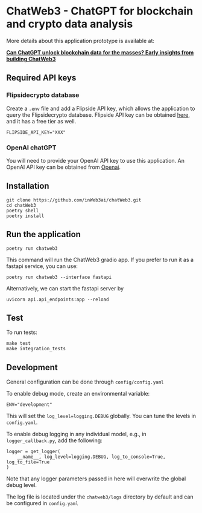 # ChatWeb3 - ChatGPT for blockchain and crypto data analysis

More details about this application prototype is available at: 

**[Can ChatGPT unlock blockchain data for the masses? Early insights from building ChatWeb3](https://www.inweb3.com/chatcrypto-chatgpt-for-blockchain-data/)**

## Required API keys

### Flipsidecrypto database

Create a `.env` file and add a Flipside API key, which allows the application to query the Flipsidecrypto database. Flipside API key can be obtained [here](https://flipsidecrypto.xyz/account/api-keys), and it has a free tier as well.

```
FLIPSIDE_API_KEY="XXX"
```

### OpenAI chatGPT

You will need to provide your OpenAI API key to use this application. An OpenAI API key can be obtained from [Openai](https://platform.openai.com/account/api-keys). 

## Installation

```
git clone https://github.com/inWeb3ai/chatWeb3.git
cd chatWeb3
poetry shell
poetry install
```

## Run the application

```
poetry run chatweb3
```

This command will run the ChatWeb3 gradio app. If you prefer to run it as a fastapi service, you can use:

```
poetry run chatweb3 --interface fastapi
```

Alternatively, we can start the fastapi server by

```
uvicorn api.api_endpoints:app --reload
```

## Test

To run tests:

```
make test
make integration_tests
```

## Development

General configuration can be done through `config/config.yaml`

To enable debug mode, create an environmental variable:

 ```
 ENV="development"
 ```

This will set the `log_level=logging.DEBUG` globally. You can tune the levels in `config.yaml`.

To enable debug logging in any individual model, e.g., in `logger_callback.py`, add the following:

```
logger = get_logger(
    __name__, log_level=logging.DEBUG, log_to_console=True, log_to_file=True
)
```

Note that any logger parameters passed in here will overwrite the global debug level.

The log file is located under the `chatweb3/logs` directory by default and can be configured in `config.yaml`